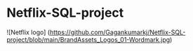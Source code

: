 # Netflix-SQL-project
![Netflix logo] (https://github.com/Gagankumarkj/Netflix-SQL-project/blob/main/BrandAssets_Logos_01-Wordmark.jpg)
